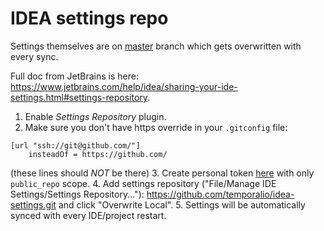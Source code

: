 # IDEA settings repo

Settings themselves are on [master](https://github.com/temporalio/idea-settings/tree/master) branch which gets overwritten with every sync.

Full doc from JetBrains is here: https://www.jetbrains.com/help/idea/sharing-your-ide-settings.html#settings-repository.

1. Enable *Settings Repository* plugin.
2. Make sure you don't have https override in your `.gitconfig` file:
```
[url "ssh://git@github.com/"]
    insteadOf = https://github.com/

```
(these lines should *NOT* be there)
3. Create personal token [here](https://github.com/settings/tokens) with only `public_repo` scope.
4. Add settings repository ("File/Manage IDE Settings/Settings Repository..."): https://github.com/temporalio/idea-settings.git and click "Overwrite Local".
5. Settings will be automatically synced with every IDE/project restart.